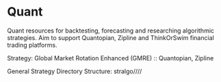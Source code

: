 Quant
=====

Quant resources for backtesting, forecasting and researching algorithmic strategies. Aim to support Quantopian, Zipline and ThinkOrSwim financial trading platforms.

Strategy:
Global Market Rotation Enhanced (GMRE) :: Quantopian, Zipline

General Strategy Directory Structure:
stralgo/<algoLanguage>/<strategyName>/<tradingPlatform>/<algorithmName>
